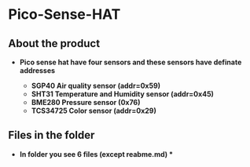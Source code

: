# Pico-Sense-HAT



## About the product
* <b> Pico sense hat have four sensors and these sensors have definate addresses
  * SGP40 Air quality sensor (addr=0x59)
  * SHT31 Temperature and Humidity sensor (addr=0x45)
  * BME280 Pressure sensor (0x76)
  * TCS34725 Color sensor (addr=0x29)
 
 ## Files in the folder
 * In folder you see 6 files (except reabme.md)
   *
